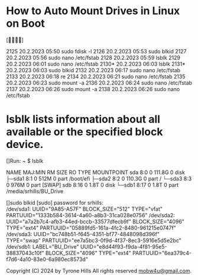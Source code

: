 # How to Auto Mount Drives in Linux on Boot

[✔]

2125  20.2.2023 05:50  sudo fdisk -l
 2126  20.2.2023 05:53  sudo blkid
 2127  20.2.2023 05:56  sudo nano /etc/fstab
 2128  20.2.2023 05:59  lsblk
 2129  20.2.2023 06:01  sudo nano /etc/fstab
 2130* 20.2.2023 06:03  lsblk
 2131* 20.2.2023 06:03  sudo blkid
 2132  20.2.2023 06:17  sudo nano /etc/fstab
 2133  20.2.2023 06:18  re
 2134  20.2.2023 06:21  sudo nano /etc/fstab
 2135  20.2.2023 06:23  sudo mount -a
 2136  20.2.2023 06:24  sudo nano /etc/fstab
 2137  20.2.2023 06:26  sudo mount -a
 2138  20.2.2023 06:26  sudo nano /etc/fstab

# lsblk lists information about all available or the specified block device.

[]Run: ~ $ lsblk

NAME   MAJ:MIN RM   SIZE RO TYPE MOUNTPOINT
sda      8:0    0 111.8G  0 disk 
├─sda1   8:1    0   512M  0 part /boot/efi
├─sda2   8:2    0 110.3G  0 part /
└─sda3   8:3    0   976M  0 part [SWAP]
sdb      8:16   0   1.8T  0 disk 
└─sdb1   8:17   0   1.8T  0 part /media/srhills/BU_Drive

 
[]sudo blkid
[sudo] password for srhills:            
/dev/sda1: UUID="9A85-A57F" BLOCK_SIZE="512" TYPE="vfat" PARTUUID="1333b584-3614-4a60-a8b3-31ca028e0756"
/dev/sda2: UUID="a7a2b7c4-afb3-44ed-bccb-33577dfecb9f" BLOCK_SIZE="4096" TYPE="ext4" PARTUUID="05889fd5-161a-4fc2-8480-961215e0747f"
/dev/sda3: UUID="bc748b51-f645-4351-bf77-4848098d396f" TYPE="swap" PARTUUID="ee7a5bc3-0f9d-4f37-8ec3-5916e5d5e2bc"
/dev/sdb1: LABEL="BU_Drive" UUID="e8d44f93-f9da-4f81-95e5-38837043c10f" BLOCK_SIZE="4096" TYPE="ext4" PARTUUID="6ea379c4-f7d6-4a10-83e0-6a980ec8573d"





Copyright (C) 2024 by Tyrone Hills All rights reserved <mobw4u@gmail.com>.

